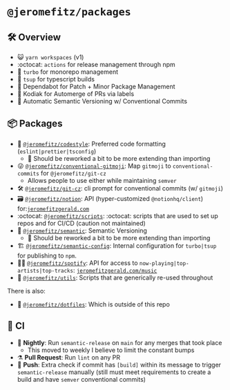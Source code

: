 # `@jeromefitz/packages`

## 🛠️ Overview

- 😺️ `yarn workspaces` (v1)
- :octocat: `actions` for release management through npm
- 🔺️ `turbo` for monorepo management
- 👷️ `tsup` for typescript builds
- 🤖️ Dependabot for Patch + Minor Package Management
- 🤖️ Kodiak for Automerge of PRs via labels
- 🤖️ Automatic Semantic Versioning w/ Conventional Commits

## 📦️ Packages

- 💅️ [`@jeromefitz/codestyle`](https://github.com/JeromeFitz/packages/tree/main/packages/codestyle): Preferred code formatting (`eslint|prettier|tsconfig`)
  - 📝️ Should be reworked a bit to be more extending than importing
- 😜️ [`@jeromefitz/conventional-gitmoji`](https://github.com/JeromeFitz/packages/tree/main/packages/conventional-gitmoji): Map `gitmoji` to `conventional-commits` for `@jeromefitz/git-cz`
  - Allows people to use either while maintaining `semver`
- 🛠️ [`@jeromefitz/git-cz`](https://github.com/JeromeFitz/packages/tree/main/packages/git-cz): cli prompt for conventional commits (w/ `gitmoji`)
- 🗃️ [`@jeromefitz/notion`](https://github.com/JeromeFitz/packages/tree/main/packages/notion): API (hyper-customized `@notionhq/client`) for:[`jeromefitzgerald.com`](https://jeromefitzgerald.com)
- :octocat: [`@jeromefitz/scripts`](https://github.com/JeromeFitz/packages/tree/main/packages/scripts): :octocat: scripts that are used to set up repos and for CI/CD (caution not maintained)
- 👷️ [`@jeromefitz/semantic`](https://github.com/JeromeFitz/packages/tree/main/packages/semantic): Semantic Versioning
  - 📝️ Should be reworked a bit to be more extending than importing
- 🏗️ [`@jeromefitz/semantic-config`](https://github.com/JeromeFitz/packages/tree/main/packages/semantic-config): Internal configuration for `turbo|tsup` for publishing to `npm`.
- 🧑‍🎤️ [`@jeromefitz/spotify`](https://github.com/JeromeFitz/packages/tree/main/packages/spotify): API for access to `now-playing|top-artists|top-tracks`: [`jeromefitzgerald.com/music`](https://jeromefitzgerald.com/music)
- 🧰️ [`@jeromefitz/utils`](https://github.com/JeromeFitz/packages/tree/main/packages/utils): Scripts that are generically re-used throughout

There is also:

- 💽️ [`@jeromefitz/dotfiles`](https://github.com/JeromeFitz/dotfiles): Which is outside of this repo

## 💚️ CI

- 🌃️ **Nightly**: Run `semantic-release` on `main` for any merges that took place
  - This moved to weekly I believe to limit the constant bumps
- ⚗️ **Pull Request**: Run `lint` on any PR
- 🔀️ **Push**: Extra check if commit has `[build]` within its message to trigger `semantic-release` manually (still must meet requirements to create a build and have `semver` conventional commits)
